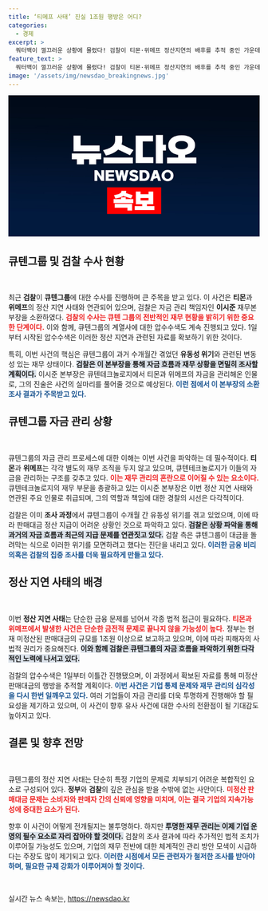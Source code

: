```yaml
---
title: ‘티메프 사태’ 진실 1조원 행방은 어디?
categories:
  - 경제
excerpt: >
  쿼터백이 껄끄러운 상황에 몰렸다! 검찰이 티몬·위메프 정산지연의 배후를 추적 중인 가운데, 큐텐 재무본부장 소환과 압수수색이 이어진다. 1조원 이상의 미정산 대금, 그 진실의 베일이 벗겨질까?
feature_text: >
  쿼터백이 껄끄러운 상황에 몰렸다! 검찰이 티몬·위메프 정산지연의 배후를 추적 중인 가운데, 큐텐 재무본부장 소환과 압수수색이 이어진다. 1조원 이상의 미정산 대금, 그 진실의 베일이 벗겨질까?
image: '/assets/img/newsdao_breakingnews.jpg'
---
```


<p><img src="/assets/img/newsdao_breakingnews.jpg" alt="cryptoinkorea 속보" /></p>

<h2 data-ke-size="size26">큐텐그룹 및 검찰 수사 현황</h2>

<p data-ke-size="size16">&nbsp;</p>

<p data-ke-size="size16">최근 <b>검찰</b>이 <b>큐텐그룹</b>에 대한 수사를 진행하며 큰 주목을 받고 있다. 이 사건은 <b>티몬</b>과 <b>위메프</b>의 정산 지연 사태와 연관되어 있으며, 검찰은 자금 관리 책임자인 <b>이시준</b> 재무본부장을 소환하였다. <b><span style="color: #ee2323;">검찰의 수사는 큐텐 그룹의 전반적인 재무 현황을 밝히기 위한 중요한 단계이다.</span></b> 이와 함께, 큐텐그룹의 계열사에 대한 압수수색도 계속 진행되고 있다. 1일부터 시작된 압수수색은 이러한 정산 지연과 관련된 자료를 확보하기 위한 것이다.</p>

<p data-ke-size="size16">특히, 이번 사건의 핵심은 큐텐그룹이 과거 수개월간 겪었던 <b>유동성 위기</b>와 관련된 변동성 있는 재무 상태이다. <b><span style="background-color: #21538527;">검찰은 이 본부장을 통해 자금 흐름과 재무 상황을 면밀히 조사할 계획이다.</span></b> 이시준 본부장은 큐텐테크놀로지에서 티몬과 위메프의 자금을 관리해온 인물로, 그의 진술은 사건의 실마리를 풀어줄 것으로 예상된다. <b><span style="color: #1a5490;">이런 점에서 이 본부장의 소환 조사 결과가 주목받고 있다.</span></b></p>

<h2 data-ke-size="size26">큐텐그룹 자금 관리 상황</h2>

<p data-ke-size="size16">&nbsp;</p>

<p data-ke-size="size16">큐텐그룹의 자금 관리 프로세스에 대한 이해는 이번 사건을 파악하는 데 필수적이다. <b>티몬</b>과 <b>위메프</b>는 각각 별도의 재무 조직을 두지 않고 있으며, 큐텐테크놀로지가 이들의 자금을 관리하는 구조를 갖추고 있다. <b><span style="color: #ee2323;">이는 재무 관리의 혼란으로 이어질 수 있는 요소이다.</span></b> 큐텐테크놀로지의 재무 부문을 총괄하고 있는 이시준 본부장은 이번 정산 지연 사태와 연관된 주요 인물로 취급되며, 그의 역할과 책임에 대한 경찰의 시선은 다각적이다.</p>

<p data-ke-size="size16">검찰은 이미 <b>조사 과정</b>에서 큐텐그룹이 수개월 간 유동성 위기를 겪고 있었으며, 이에 따라 판매대금 정산 지급이 어려운 상황인 것으로 파악하고 있다. <b><span style="background-color: #21538527;">검찰은 상황 파악을 통해 과거의 자금 흐름과 최근의 지급 문제를 연관짓고 있다.</span></b> 검찰 측은 큐텐그룹이 대금을 돌려막는 식으로 이러한 위기를 모면하려고 했다는 진단을 내리고 있다. <b><span style="color: #1a5490;">이러한 금융 비리 의혹은 검찰의 집중 조사를 더욱 필요하게 만들고 있다.</span></b></p>

<h2 data-ke-size="size26">정산 지연 사태의 배경</h2>

<p data-ke-size="size16">&nbsp;</p>

<p data-ke-size="size16">이번 <b>정산 지연 사태</b>는 단순한 금융 문제를 넘어서 각종 법적 접근이 필요하다. <b><span style="color: #ee2323;">티몬과 위메프에서 발생한 사건은 단순한 금전적 문제로 끝나지 않을 가능성이 높다.</span></b> 정부는 현재 미정산된 판매대금의 규모를 1조원 이상으로 보고하고 있으며, 이에 따라 피해자의 사법적 권리가 중요해진다. <b><span style="background-color: #21538527;">이와 함께 검찰은 큐텐그룹의 자금 흐름을 파악하기 위한 다각적인 노력에 나서고 있다.</span></b></p>

<p data-ke-size="size16">검찰의 압수수색은 1일부터 이틀간 진행됐으며, 이 과정에서 확보된 자료를 통해 미정산 판매대금의 행방을 추적할 계획이다. <b><span style="color: #1a5490;">이번 사건은 기업 통제 문제와 재무 관리의 심각성을 다시 한번 일깨우고 있다.</span></b> 여러 기업들이 자금 관리를 더욱 투명하게 진행해야 할 필요성을 제기하고 있으며, 이 사건이 향후 유사 사건에 대한 수사의 전환점이 될 기대감도 높아지고 있다.</p>

<h2 data-ke-size="size26">결론 및 향후 전망</h2>

<p data-ke-size="size16">&nbsp;</p>

<p data-ke-size="size16">큐텐그룹의 정산 지연 사태는 단순히 특정 기업의 문제로 치부되기 어려운 복합적인 요소로 구성되어 있다. <b>정부</b>와 <b>검찰</b>의 깊은 관심을 받을 수밖에 없는 사안이다. <b><span style="color: #ee2323;">미정산 판매대금 문제는 소비자와 판매자 간의 신뢰에 영향을 미치며, 이는 결국 기업의 지속가능성에 중대한 요소가 된다.</span></b></p>

<p data-ke-size="size16">향후 이 사건이 어떻게 전개될지는 불투명하다. 하지만 <b><span style="background-color: #21538527;">투명한 재무 관리는 이제 기업 운영의 필수 요소로 자리 잡아야 할 것이다.</span></b> 검찰의 조사 결과에 따라 추가적인 법적 조치가 이루어질 가능성도 있으며, 기업의 재무 전반에 대한 체계적인 관리 방안 모색이 시급하다는 주장도 많이 제기되고 있다. <b><span style="color: #1a5490;">이러한 시점에서 모든 관련자가 철저한 조사를 받아야 하며, 필요한 규제 강화가 이루어져야 할 것이다.</span></b></p>

<p data-ke-size="size16">&nbsp;</p>
실시간 뉴스 속보는, <a href="https://newsdao.kr" rel="dofollow">https://newsdao.kr</a>


